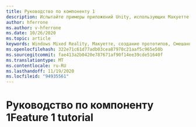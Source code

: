 ```yaml
---
title: Руководство по компоненту 1
description: Испытайте примеры приложений Unity, использующих Макуетте.
author: hferrone
ms.author: v-hferrone
ms.date: 10/26/2020
ms.topic: article
keywords: Windows Mixed Reality, Макуетте, создание прототипов, Смешанная реальность, виртуальная реальность, VR, MR, обратная связь, центр обратной связи, ошибки
ms.openlocfilehash: 322e71c61d77adb03cea87970c21aaf5c965e50b
ms.sourcegitcommit: fae413a2b0420e787671af90f14ee39cde51640f
ms.translationtype: MT
ms.contentlocale: ru-RU
ms.lasthandoff: 11/19/2020
ms.locfileid: "94935561"
---
```

# <a name="feature-1-tutorial"></a><span data-ttu-id="5ae07-104">Руководство по компоненту 1</span><span class="sxs-lookup"><span data-stu-id="5ae07-104">Feature 1 tutorial</span></span>

<!-- TODO(Harrison/Stefan): Need cool header image from tutorial -->

<!-- TODO(Stefan): Create tutorial content and screenshots -->
